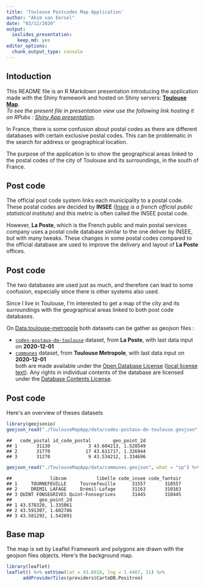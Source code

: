 ```yaml
---
title: 'Toulouse Postcodes Map Application'
author: "Akim van Eersel"
date: "03/12/2020"
output: 
  ioslides_presentation: 
    keep_md: yes
editor_options: 
  chunk_output_type: console
---
```




## Intoduction

This README file is an R Markdown presentation introducing the application made with the Shiny framework and hosted on Shiny servers: [__Toulouse Map__](https://vanakim.shinyapps.io/ToulouseMap/).  
_To see the present file in presentation view use the following link hosting it on RPubs : [Shiny App presentation](http://rpubs.com/vanAkim/ToulouseMapApp)._

In France, there is some confusion about postal codes as there are different databases with certain exclusive postal codes. This can be problematic in the search for address or geographical location. 

The purpose of the application is to show the geographical areas linked to the postal codes of the city of Toulouse and its surroundings, in the south of France.


## Post code

The official post code system links each municipality to a postal code. These postal codes are decided by __INSEE__ *([Insee](https://en.wikipedia.org/wiki/Institut_national_de_la_statistique_et_des_%C3%A9tudes_%C3%A9conomiques) is a french official public statistical institute)* and this metric is often called the INSEE postal code.

However, __La Poste__, which is the French public and main postal services company uses a postal code database similar to the one deliver by INSEE, but with many tweaks. These changes in some postal codes compared to the official database are used to improve the delivery and layout of __La Poste__ offices.  

## Post code

The two databases are used just as much, and therefore can lead to some confusion, especially since there is other systems also used.

Since I live in Toulouse, I'm interested to get a map of the city and its surroundings with the geographical areas linked to both post code databases.

On [Data.toulouse-metropole](https://data.toulouse-metropole.fr/pages/accueilv3/) both datasets can be gather as geojson files :  
- [`codes-postaux-de-toulouse`](https://data.toulouse-metropole.fr/explore/dataset/codes-postaux-de-toulouse/information/?dataChart=eyJxdWVyaWVzIjpbeyJjb25maWciOnsiZGF0YXNldCI6ImNvZGVzLXBvc3RhdXgtZGUtdG91bG91c2UiLCJvcHRpb25zIjp7fX0sImNoYXJ0cyI6W3siYWxpZ25Nb250aCI6dHJ1ZSwidHlwZSI6ImNvbHVtbiIsImZ1bmMiOiJBVkciLCJ5QXhpcyI6ImlkX2NvZGVfcG9zdGFsIiwic2NpZW50aWZpY0Rpc3BsYXkiOnRydWUsImNvbG9yIjoiIzY2YzJhNSJ9XSwieEF4aXMiOiJpZF9jb2RlX3Bvc3RhbCIsIm1heHBvaW50cyI6NTAsInNvcnQiOiIifV0sInRpbWVzY2FsZSI6IiIsImRpc3BsYXlMZWdlbmQiOnRydWUsImFsaWduTW9udGgiOnRydWV9) dataset, from **La Poste**, with last data input on **2020-12-01**  
- [`communes`](https://data.toulouse-metropole.fr/explore/dataset/communes/information/?location=11,43.64177,1.41796&basemap=jawg.streets) dataset, from **Toulouse Metropole**, with last data input on **2020-12-01**  
both are made available under the [Open Database License](http://opendatacommons.org/licenses/odbl/1.0/) ([local license text](https://github.com/vanAkim/DataScienceSpecialization-JohnsHopkins/blob/master/Data%20Products/FinalProject/ODC%20Open%20Database%20License%20(ODbL).md)). Any rights in individual contents of the database are licensed under the [Database Contents License](http://opendatacommons.org/licenses/dbcl/1.0/). 

## Post code

Here's an overview of theses datasets


```r
library(geojsonio)
geojson_read("./ToulouseMapApp/data/codes-postaux-de-toulouse.geojson", what = "sp") %>% as.data.frame() %>% head(3)
```

```
##   code_postal id_code_postal        geo_point_2d
## 1       31130              3 43.604213, 1.528549
## 2       31770             17 43.611717, 1.326944
## 3       31270              9 43.534212, 1.334696
```


```r
geojson_read("./ToulouseMapApp/data/communes.geojson", what = "sp") %>% as.data.frame() %>% head(3)
```

```
##              libcom           libelle code_insee code_fantoir
## 1     TOURNEFEUILLE     Tournefeuille      31557       310557
## 2     DREMIL LAFAGE     Drémil-Lafage      31163       310163
## 3 QUINT FONSEGRIVES Quint-Fonsegrives      31445       310445
##          geo_point_2d
## 1 43.578320, 1.335061
## 2 43.591307, 1.602786
## 3 43.581292, 1.542891
```

## Base map

The map is set by Leaflet Framework and polygons are drawn with the geojson files objects. Here's the background map.


```r
library(leaflet)
leaflet() %>% setView(lat = 43.6016, lng = 1.4407, 11) %>% 
      addProviderTiles(providers$CartoDB.Positron)
```

<!--html_preserve--><div id="htmlwidget-6d83e1001788478bf90e" style="width:720px;height:432px;" class="leaflet html-widget"></div>
<script type="application/json" data-for="htmlwidget-6d83e1001788478bf90e">{"x":{"options":{"crs":{"crsClass":"L.CRS.EPSG3857","code":null,"proj4def":null,"projectedBounds":null,"options":{}}},"setView":[[43.6016,1.4407],11,[]],"calls":[{"method":"addProviderTiles","args":["CartoDB.Positron",null,null,{"errorTileUrl":"","noWrap":false,"detectRetina":false}]}]},"evals":[],"jsHooks":[]}</script><!--/html_preserve-->

